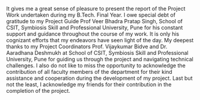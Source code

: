 It gives me a great sense of pleasure to present the report of the Project Work undertaken during my B.Tech. Final Year. I owe special debt of gratitude to my Project Guide Prof Veer Bhadra Pratap Singh, School of CSIT, Symbiosis Skill and Professional University, Pune for his constant support and guidance throughout the course of my work. It is only his cognizant efforts that my endeavors have seen light of the day. My deepest thanks to my Project Coordinators Prof. Vijaykumar Bidve and Dr. Aaradhana Deshmukh at School of CSIT, Symbiosis Skill and Professional University, Pune for guiding us through the project and navigating technical challenges. 
I also do not like to miss the opportunity to acknowledge the contribution of all faculty members of the department for their kind assistance and cooperation during the development of my project. 
Last but not the least, I acknowledge my friends for their contribution in the completion of the project.

